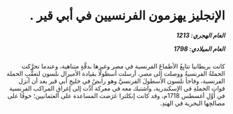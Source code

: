 <h1 dir="rtl">الإنجليز يهزمون الفرنسيين في أبي قير .</h1>

<h5 dir="rtl">العام الهجري:  1213

العام الميلادي: 1798

</h5>

<p dir="rtl">كانت بريطانيا تتابِعُ الأطماعَ الفرنسية في مصر وغيرها بدقَّةٍ متناهية، وعندما تحرَّكت الحملةُ الفرنسيةُ ووصلت إلى مصر، أرسلت أسطولًا بقيادة الأميرال نلسون لتعقُّبِ الحملة الفرنسية، وفاجأ نلسون الأسطولَ الفرنسيَّ وهو رابضٌ في خليجِ أبي قير بعد أن أنزل قواتِ الحملةِ في الإسكندرية، واشتبك معه في معركة أدَّت إلى إغراقِ المراكب الفرنسية في أوَّلِ أغسطس 1718م، وقد كانت إنكلترا عَرَضت المساعدة على العثمانيين؛ خوفًا على مصالحِها البحرية في الهندِ.</p></br>
